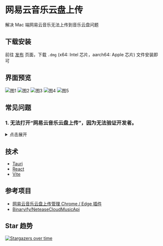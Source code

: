 # 网易云音乐云盘上传

解决 Mac 端网易云音乐无法上传到音乐云盘问题

## 下载安装

前往 [发布](https://github.com/ovnrain/netease-music-cloud-uploader/releases) 页面，下载 `.dmg` (x64: Intel 芯片，aarch64: Apple 芯片) 文件安装即可

## 界面预览

![图1](https://user-images.githubusercontent.com/18333709/232038784-1973b366-12f3-4da6-9fd9-4cb6577aa2ef.jpg)
![图2](https://user-images.githubusercontent.com/18333709/232038809-1a5138d8-cab2-4d8e-8961-e1a9fd1a0385.jpg)
![图3](https://user-images.githubusercontent.com/18333709/232038829-7c29f1be-f4de-4d79-9709-2d0c265c135f.jpg)
![图4](https://user-images.githubusercontent.com/18333709/232038839-5fa1f0b2-f793-4430-b430-1ce79bb1449f.jpg)
![图5](https://user-images.githubusercontent.com/18333709/232038847-79637b3c-191a-4f01-b864-bd7447336ace.jpg)

## 常见问题

### 1. 无法打开“网易云音乐云盘上传”，因为无法验证开发者。

<details>
<summary>点击展开</summary>

![无法打开](https://user-images.githubusercontent.com/18333709/230391564-6d5dcc8d-9ab7-46cd-9266-34085ca798e7.jpg)

#### 解决方案 1

打开 系统偏好设置 - 安全性与隐私 - 通用

![](https://user-images.githubusercontent.com/18333709/230392147-1d73d022-2a07-4abf-8577-9ead8635fb92.jpg)

点击 `仍要打开`

#### 解决方案 2

按住 `Control` 键，在应用程序目录中点击 `网易云音乐云盘上传` 程序，选择打开

![](https://user-images.githubusercontent.com/18333709/230392811-9702fbee-447a-442f-9137-a2b62bf15f00.jpg)

</details>

## 技术

- [Tauri](https://tauri.app)
- [React](https://react.dev)
- [Vite](https://vitejs.dev)

## 参考项目

- [网易云音乐云盘上传管理 Chrome / Edge 插件](https://github.com/ydq/netease-cloud-disk-music-upload)
- [Binaryify/NeteaseCloudMusicApi](https://github.com/Binaryify/NeteaseCloudMusicApi)

## Star 趋势

[![Stargazers over time](https://starchart.cc/ovnrain/netease-music-cloud-uploader.svg?variant=adaptive)](https://starchart.cc/ovnrain/netease-music-cloud-uploader)
